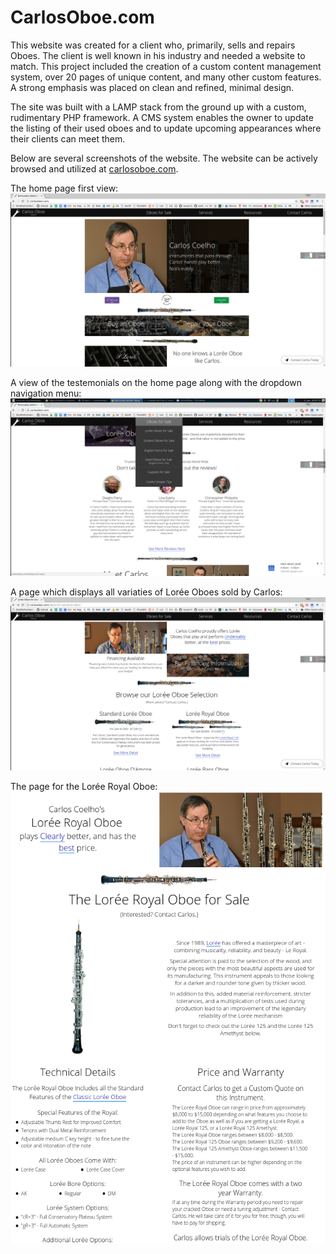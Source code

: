 # CarlosOboe.com

This website was created for a client who, primarily, sells and repairs Oboes. The client is well known in his industry and needed a website to match. This project included the creation of a custom content management system, over 20 pages of unique content, and many other custom features. A strong emphasis was placed on clean and refined, minimal design. 

The site was built with a LAMP stack from the ground up with a custom, rudimentary PHP framework. A CMS system enables the owner to update the listing of their used oboes and to update upcoming appearances where their clients can meet them.

Below are several screenshots of the website. The website can be actively browsed and utilized at [carlosoboe.com](carlosoboe.com).

The home page first view:
![web_preview][first_view]

A view of the testemonials on the home page along with the dropdown navigation menu:
![web_preview][testemonials_with_pulldown]

A page which displays all variaties of Lorée Oboes sold by Carlos:
![web_preview][oboes]

The page for the Lorée Royal Oboe:
![web_preview][main_oboe]

[first_view]: /_material/entres/CarlosOboe/home.png
[testemonials_with_pulldown]: /_material/entres/CarlosOboe/testemonials_with_pulldown.png
[oboes]: /_material/entres/CarlosOboe/oboes.png
[main_oboe]: /_material/entres/CarlosOboe/main_oboe.png
